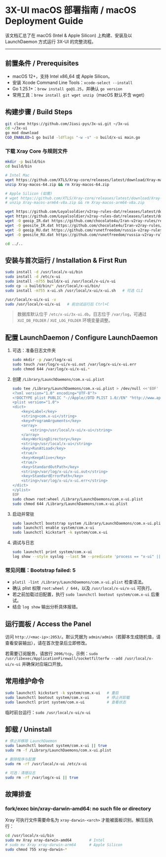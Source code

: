 # 3X-UI macOS 部署指南 / macOS Deployment Guide

该文档汇总了在 macOS (Intel & Apple Silicon) 上构建、安装及以 LaunchDaemon 方式运行 3X-UI 的完整流程。

---

## 前置条件 / Prerequisites

- macOS 12+，支持 Intel x86_64 或 Apple Silicon。
- 安装 Xcode Command Line Tools：`xcode-select --install`
- Go 1.25.1+：`brew install go@1.25`，并确认 `go version`
- 常用工具：`brew install git wget unzip`（macOS 默认不含 wget）

## 构建步骤 / Build Steps

```bash
git clone https://github.com/Jiusi-pys/3x-ui.git ~/3x-ui
cd ~/3x-ui
go mod download
CGO_ENABLED=1 go build -ldflags "-w -s" -o build/x-ui main.go
```

### 下载 Xray Core 与规则文件

```bash
mkdir -p build/bin
cd build/bin

# Intel Mac
wget https://github.com/XTLS/Xray-core/releases/latest/download/Xray-macos-64.zip
unzip Xray-macos-64.zip && rm Xray-macos-64.zip

# Apple Silicon (如需)
# wget https://github.com/XTLS/Xray-core/releases/latest/download/Xray-macos-arm64-v8a.zip
# unzip Xray-macos-arm64-v8a.zip && rm Xray-macos-arm64-v8a.zip

wget https://github.com/Loyalsoldier/v2ray-rules-dat/releases/latest/download/geoip.dat
wget https://github.com/Loyalsoldier/v2ray-rules-dat/releases/latest/download/geosite.dat
wget -O geoip_IR.dat https://github.com/chocolate4u/Iran-v2ray-rules/releases/latest/download/geoip.dat
wget -O geosite_IR.dat https://github.com/chocolate4u/Iran-v2ray-rules/releases/latest/download/geosite.dat
wget -O geoip_RU.dat https://github.com/runetfreedom/russia-v2ray-rules-dat/releases/latest/download/geoip.dat
wget -O geosite_RU.dat https://github.com/runetfreedom/russia-v2ray-rules-dat/releases/latest/download/geosite.dat

cd ../..
```

## 安装与首次运行 / Installation & First Run

```bash
sudo install -d /usr/local/x-ui/bin
sudo install -d /etc/x-ui
sudo install -m755 build/x-ui /usr/local/x-ui/x-ui
sudo cp -a build/bin/* /usr/local/x-ui/bin/
sudo install -m755 x-ui.sh /usr/local/x-ui/x-ui.sh   # 可选 CLI

/usr/local/x-ui/x-ui -v
sudo /usr/local/x-ui/x-ui   # 前台试运行后 Ctrl+C
```

> 数据库默认位于 `/etc/x-ui/3x-ui.db`，日志位于 `/var/log`，可通过 `XUI_DB_FOLDER` / `XUI_LOG_FOLDER` 环境变量调整。

## 配置 LaunchDaemon / Configure LaunchDaemon

1. 可选：准备日志文件夹
   ```bash
   sudo mkdir -p /var/log/x-ui
   sudo touch /var/log/x-ui/x-ui.out /var/log/x-ui/x-ui.err
   sudo chmod 644 /var/log/x-ui/x-ui.*
   ```

2. 创建 `/Library/LaunchDaemons/com.x-ui.plist`
   ```bash
   sudo tee /Library/LaunchDaemons/com.x-ui.plist > /dev/null <<'EOF'
   <?xml version="1.0" encoding="UTF-8"?>
   <!DOCTYPE plist PUBLIC "-//Apple//DTD PLIST 1.0//EN" "http://www.apple.com/DTDs/PropertyList-1.0.dtd">
   <plist version="1.0">
   <dict>
       <key>Label</key>
       <string>com.x-ui</string>
       <key>ProgramArguments</key>
       <array>
           <string>/usr/local/x-ui/x-ui</string>
       </array>
       <key>WorkingDirectory</key>
       <string>/usr/local/x-ui</string>
       <key>RunAtLoad</key>
       <true/>
       <key>KeepAlive</key>
       <true/>
       <key>StandardOutPath</key>
       <string>/var/log/x-ui/x-ui.out</string>
       <key>StandardErrorPath</key>
       <string>/var/log/x-ui/x-ui.err</string>
   </dict>
   </plist>
   EOF
   sudo chown root:wheel /Library/LaunchDaemons/com.x-ui.plist
   sudo chmod 644 /Library/LaunchDaemons/com.x-ui.plist
   ```

3. 启动并常驻
   ```bash
   sudo launchctl bootstrap system /Library/LaunchDaemons/com.x-ui.plist
   sudo launchctl enable system/com.x-ui
   sudo launchctl kickstart -k system/com.x-ui
   ```

4. 调试与日志
   ```bash
   sudo launchctl print system/com.x-ui
   log show --style syslog --last 5m --predicate 'process == "x-ui" || process == "launchd"'
   ```

### 常见问题：Bootstrap failed: 5

- `plutil -lint /Library/LaunchDaemons/com.x-ui.plist` 检查语法。
- 确认 plist 权限 `root:wheel / 644`，以及 `/usr/local/x-ui/x-ui` 可执行。
- 若之前加载过旧配置，执行 `sudo launchctl bootout system/com.x-ui` 后重试。
- 结合 `log show` 输出分析具体报错。

## 运行面板 / Access the Panel

访问 `http://<mac-ip>:2053/`。默认凭据为 `admin/admin`（若脚本生成随机值，请查看安装输出），请在首次登录后立即修改。

若需要订阅服务，请放行 `2096/tcp`，示例：`sudo /usr/libexec/ApplicationFirewall/socketfilterfw --add /usr/local/x-ui/x-ui` 并确保对应端口开放。

## 常用维护命令

```bash
sudo launchctl kickstart -k system/com.x-ui   # 重启
sudo launchctl bootout system/com.x-ui        # 停止并卸载
sudo launchctl print system/com.x-ui          # 查看状态
```

临时前台运行：`sudo /usr/local/x-ui/x-ui`

## 卸载 / Uninstall

```bash
# 停止并移除 LaunchDaemon
sudo launchctl bootout system/com.x-ui || true
sudo rm -f /Library/LaunchDaemons/com.x-ui.plist

# 删除程序与配置
sudo rm -rf /usr/local/x-ui /etc/x-ui

# 可选：清理日志
sudo rm -rf /var/log/x-ui || true
```

## 故障排查

### fork/exec bin/xray-darwin-amd64: no such file or directory

Xray 可执行文件需要命名为 `xray-darwin-<arch>` 才能被面板识别。解压后执行：

```bash
cd /usr/local/x-ui/bin
sudo mv Xray xray-darwin-amd64        # Intel
# sudo mv Xray xray-darwin-arm64      # Apple Silicon
sudo chmod 755 xray-darwin-*
```
